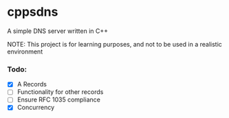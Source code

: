 # cppsdns
A simple DNS server written in C++

NOTE: This project is for learning purposes, and not to be used in a realistic environment

### Todo:
- [x] A Records
- [ ] Functionality for other records
- [ ] Ensure RFC 1035 compliance
- [x] Concurrency
